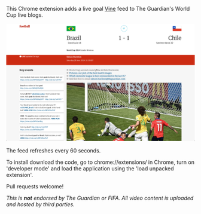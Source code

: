 
This Chrome extension adds a live goal [Vine](https://vine.co/) feed to The Guardian's World Cup live blogs.

<img src="vines.png"/>

The feed refreshes every 60 seconds.

To install download the code, go to chrome://extensions/ in Chrome, turn on 'developer mode' and load the application using the 'load unpacked extension'.

Pull requests welcome!

_This is **not** endorsed by The Guardian or FIFA. All video content is uploaded and hosted by third parties._
